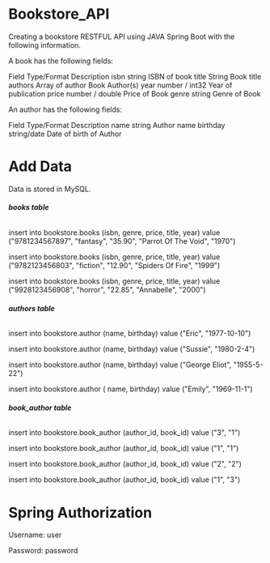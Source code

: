 #  **Bookstore_API**

Creating a bookstore RESTFUL API using JAVA Spring Boot with the following information.

A book has the following fields:

Field	Type/Format	Description
isbn	string	ISBN of book
title	String	Book title
authors	Array of author	Book Author(s)
year	number / int32	Year of publication
price	number / double	Price of Book
genre	string	Genre of Book

An author has the following fields: 

Field	Type/Format	Description
name	string	Author name
birthday	string/date	Date of birth of Author

# **Add Data**
Data is stored in MySQL. 

###### **books table**
insert into bookstore.books (isbn, genre, price, title, year)
value ("9781234567897", "fantasy", "35.90", "Parrot Of The Void", "1970")

insert into bookstore.books (isbn, genre, price, title, year)
value ("9782123456803", "fiction", "12.90", "Spiders Of Fire", "1999")

insert into bookstore.books (isbn, genre, price, title, year)
value ("9928123456908", "horror", "22.85", "Annabelle", "2000")

###### **authors table**
insert into bookstore.author (name, birthday)
value ("Eric", "1977-10-10")

insert into bookstore.author (name, birthday)
value ("Sussie", "1980-2-4")

insert into bookstore.author (name, birthday)
value ("George Eliot", "1955-5-22")

insert into bookstore.author ( name, birthday)
value ("Emily", "1969-11-1")

###### **book_author table**
insert into bookstore.book_author (author_id, book_id)
value ("3", "1")

insert into bookstore.book_author (author_id, book_id)
value ("1", "1")

insert into bookstore.book_author (author_id, book_id)
value ("2", "2")

insert into bookstore.book_author (author_id, book_id)
value ("1", "3")


# **Spring Authorization**

Username: user

Password: password
